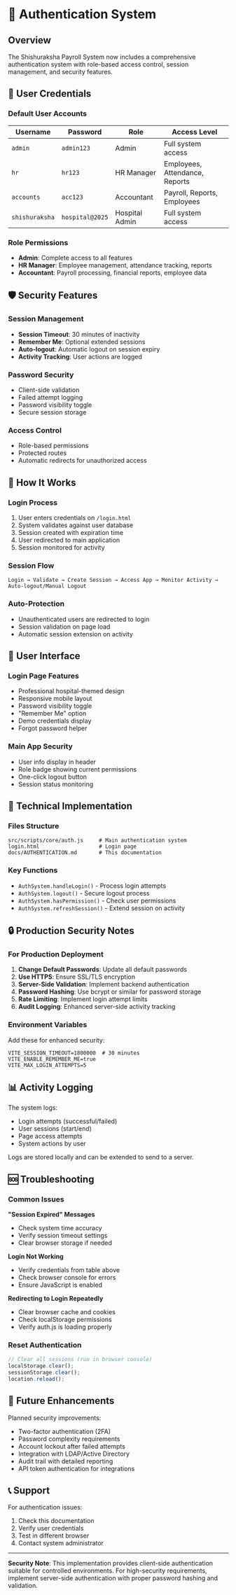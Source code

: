 # 🔐 Authentication System

## Overview

The Shishuraksha Payroll System now includes a comprehensive authentication system with role-based access control, session management, and security features.

## 🔑 User Credentials

### Default User Accounts

| Username | Password | Role | Access Level |
|----------|----------|------|--------------|
| `admin` | `admin123` | Admin | Full system access |
| `hr` | `hr123` | HR Manager | Employees, Attendance, Reports |
| `accounts` | `acc123` | Accountant | Payroll, Reports, Employees |
| `shishuraksha` | `hospital@2025` | Hospital Admin | Full system access |

### Role Permissions

- **Admin**: Complete access to all features
- **HR Manager**: Employee management, attendance tracking, reports
- **Accountant**: Payroll processing, financial reports, employee data

## 🛡️ Security Features

### Session Management
- **Session Timeout**: 30 minutes of inactivity
- **Remember Me**: Optional extended sessions
- **Auto-logout**: Automatic logout on session expiry
- **Activity Tracking**: User actions are logged

### Password Security
- Client-side validation
- Failed attempt logging
- Password visibility toggle
- Secure session storage

### Access Control
- Role-based permissions
- Protected routes
- Automatic redirects for unauthorized access

## 🚀 How It Works

### Login Process
1. User enters credentials on `/login.html`
2. System validates against user database
3. Session created with expiration time
4. User redirected to main application
5. Session monitored for activity

### Session Flow
```
Login → Validate → Create Session → Access App → Monitor Activity → Auto-logout/Manual Logout
```

### Auto-Protection
- Unauthenticated users are redirected to login
- Session validation on page load
- Automatic session extension on activity

## 📱 User Interface

### Login Page Features
- Professional hospital-themed design
- Responsive mobile layout
- Password visibility toggle
- "Remember Me" option
- Demo credentials display
- Forgot password helper

### Main App Security
- User info display in header
- Role badge showing current permissions
- One-click logout button
- Session status monitoring

## 🔧 Technical Implementation

### Files Structure
```
src/scripts/core/auth.js     # Main authentication system
login.html                   # Login page
docs/AUTHENTICATION.md       # This documentation
```

### Key Functions
- `AuthSystem.handleLogin()` - Process login attempts
- `AuthSystem.logout()` - Secure logout process
- `AuthSystem.hasPermission()` - Check user permissions
- `AuthSystem.refreshSession()` - Extend session on activity

## 🔒 Production Security Notes

### For Production Deployment
1. **Change Default Passwords**: Update all default passwords
2. **Use HTTPS**: Ensure SSL/TLS encryption
3. **Server-Side Validation**: Implement backend authentication
4. **Password Hashing**: Use bcrypt or similar for password storage
5. **Rate Limiting**: Implement login attempt limits
6. **Audit Logging**: Enhanced server-side activity tracking

### Environment Variables
Add these for enhanced security:
```env
VITE_SESSION_TIMEOUT=1800000  # 30 minutes
VITE_ENABLE_REMEMBER_ME=true
VITE_MAX_LOGIN_ATTEMPTS=5
```

## 📊 Activity Logging

The system logs:
- Login attempts (successful/failed)
- User sessions (start/end)
- Page access attempts
- System actions by user

Logs are stored locally and can be extended to send to a server.

## 🆘 Troubleshooting

### Common Issues

**"Session Expired" Messages**
- Check system time accuracy
- Verify session timeout settings
- Clear browser storage if needed

**Login Not Working**
- Verify credentials from table above
- Check browser console for errors
- Ensure JavaScript is enabled

**Redirecting to Login Repeatedly**
- Clear browser cache and cookies
- Check localStorage permissions
- Verify auth.js is loading properly

### Reset Authentication
```javascript
// Clear all sessions (run in browser console)
localStorage.clear();
sessionStorage.clear();
location.reload();
```

## 🔄 Future Enhancements

Planned security improvements:
- Two-factor authentication (2FA)
- Password complexity requirements
- Account lockout after failed attempts
- Integration with LDAP/Active Directory
- Audit trail with detailed reporting
- API token authentication for integrations

## 📞 Support

For authentication issues:
1. Check this documentation
2. Verify user credentials
3. Test in different browser
4. Contact system administrator

---

**Security Note**: This implementation provides client-side authentication suitable for controlled environments. For high-security requirements, implement server-side authentication with proper password hashing and validation.